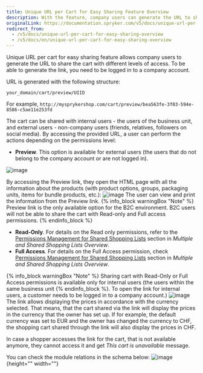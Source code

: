 ```yaml
---
title: Unique URL per Cart for Easy Sharing Feature Overview
description: With the feature, company users can generate the URL to share the cart with different levels of access.
originalLink: https://documentation.spryker.com/v5/docs/unique-url-per-cart-for-easy-sharing-overview
redirect_from:
  - /v5/docs/unique-url-per-cart-for-easy-sharing-overview
  - /v5/docs/en/unique-url-per-cart-for-easy-sharing-overview
---
```


Unique URL per cart for easy sharing feature allows company users to generate the URL to share the cart with different levels of access. To be able to generate the link, you need to be logged in to a company account.

URL is generated with the following structure: 
```
your_domain/cart/preview/UIID
```
For example, `http://mysprykershop.com/cart/preview/bea563fe-3f03-594e-8586-c5ae11e253fd`

The cart can be shared with internal users - the users of the business unit, and external users - non-company users (friends, relatives, followers on social media). By accessing the provided URL, a user can perform the actions depending on the permissions level:

* **Preview**. This option is available for external users (the users that do not belong to the company account or are not logged in). 

![image](https://spryker.s3.eu-central-1.amazonaws.com/docs/Features/Shopping+Cart/Unique+URL+per+Cart+for+Easy+Sharing/external-users-interface.png)


By accessing the Preview link, they open the HTML page with all the information about the products (with product options, groups, packaging units, items for bundle products, etc.):
![image](https://spryker.s3.eu-central-1.amazonaws.com/docs/Features/Shopping+Cart/Unique+URL+per+Cart+for+Easy+Sharing/cart-preview-share.png)
The user can view and print the information from the Preview link.
{% info_block warningBox "Note" %}
Preview link is the only available option for the B2C environment. B2C users will not be able to share the cart with Read-only and Full access permissions.
{% endinfo_block %}
* **Read-Only**. For details on the Read only permissions, refer to the [Permissions Management for Shared Shopping Lists](https://documentation.spryker.com/docs/en/multiple-shared-shopping-lists-overview-201907#read-only) section in *Multiple and Shared Shopping Lists Overview*.
* **Full Access**. For details on the Full Access permission, check [Permissions Management for Shared Shopping Lists](https://documentation.spryker.com/docs/en/multiple-shared-shopping-lists-overview-201907#full-access) section in *Multiple and Shared Shopping Lists Overview*.

{% info_block warningBox "Note" %}
Sharing cart with Read-Only or Full Access permissions is available only for internal users (the users within the same business unit
{% endinfo_block %}. To open the link for internal users, a customer needs to be logged in to a company account.)
![image](https://spryker.s3.eu-central-1.amazonaws.com/docs/Features/Shopping+Cart/Unique+URL+per+Cart+for+Easy+Sharing/internal-users-interface.png)
The link allows displaying the prices in accordance with the currency selected. That means, that the cart shared via the link will display the prices in the currency that the owner has set up. If for example, the default currency was set to EUR and the owner has changed the currency to CHF, the shopping cart shared through the link will also display the prices in CHF.

In case a shopper accesses the link for the cart, that is not available anymore, they cannot access it and get _This cart is unavailable_ message.

You can check the module relations in the schema below:
![image](https://spryker.s3.eu-central-1.amazonaws.com/docs/Features/Shopping+Cart/Unique+URL+per+Cart+for+Easy+Sharing/unique-url-module-diagram.png){height="" width=""}
